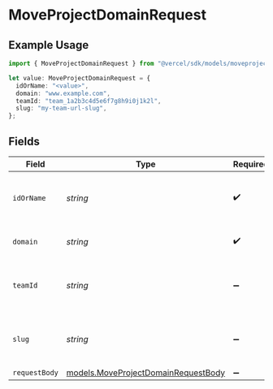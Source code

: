# MoveProjectDomainRequest

## Example Usage

```typescript
import { MoveProjectDomainRequest } from "@vercel/sdk/models/moveprojectdomainop.js";

let value: MoveProjectDomainRequest = {
  idOrName: "<value>",
  domain: "www.example.com",
  teamId: "team_1a2b3c4d5e6f7g8h9i0j1k2l",
  slug: "my-team-url-slug",
};
```

## Fields

| Field                                                                            | Type                                                                             | Required                                                                         | Description                                                                      | Example                                                                          |
| -------------------------------------------------------------------------------- | -------------------------------------------------------------------------------- | -------------------------------------------------------------------------------- | -------------------------------------------------------------------------------- | -------------------------------------------------------------------------------- |
| `idOrName`                                                                       | *string*                                                                         | :heavy_check_mark:                                                               | The unique project identifier or the project name                                |                                                                                  |
| `domain`                                                                         | *string*                                                                         | :heavy_check_mark:                                                               | The project domain name                                                          | www.example.com                                                                  |
| `teamId`                                                                         | *string*                                                                         | :heavy_minus_sign:                                                               | The Team identifier to perform the request on behalf of.                         | team_1a2b3c4d5e6f7g8h9i0j1k2l                                                    |
| `slug`                                                                           | *string*                                                                         | :heavy_minus_sign:                                                               | The Team slug to perform the request on behalf of.                               | my-team-url-slug                                                                 |
| `requestBody`                                                                    | [models.MoveProjectDomainRequestBody](../models/moveprojectdomainrequestbody.md) | :heavy_minus_sign:                                                               | N/A                                                                              |                                                                                  |